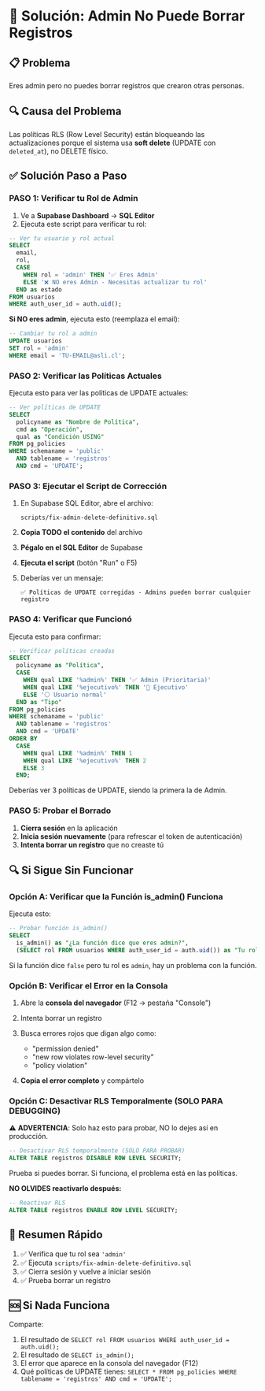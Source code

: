 # 🔧 Solución: Admin No Puede Borrar Registros

## 📋 Problema
Eres admin pero no puedes borrar registros que crearon otras personas.

## 🔍 Causa del Problema
Las políticas RLS (Row Level Security) están bloqueando las actualizaciones porque el sistema usa **soft delete** (UPDATE con `deleted_at`), no DELETE físico.

## ✅ Solución Paso a Paso

### PASO 1: Verificar tu Rol de Admin

1. Ve a **Supabase Dashboard** → **SQL Editor**
2. Ejecuta este script para verificar tu rol:

```sql
-- Ver tu usuario y rol actual
SELECT 
  email,
  rol,
  CASE 
    WHEN rol = 'admin' THEN '✅ Eres Admin'
    ELSE '❌ NO eres Admin - Necesitas actualizar tu rol'
  END as estado
FROM usuarios
WHERE auth_user_id = auth.uid();
```

**Si NO eres admin**, ejecuta esto (reemplaza el email):

```sql
-- Cambiar tu rol a admin
UPDATE usuarios
SET rol = 'admin'
WHERE email = 'TU-EMAIL@asli.cl';
```

### PASO 2: Verificar las Políticas Actuales

Ejecuta esto para ver las políticas de UPDATE actuales:

```sql
-- Ver políticas de UPDATE
SELECT 
  policyname as "Nombre de Política",
  cmd as "Operación",
  qual as "Condición USING"
FROM pg_policies
WHERE schemaname = 'public'
  AND tablename = 'registros'
  AND cmd = 'UPDATE';
```

### PASO 3: Ejecutar el Script de Corrección

1. En Supabase SQL Editor, abre el archivo:
   ```
   scripts/fix-admin-delete-definitivo.sql
   ```

2. **Copia TODO el contenido** del archivo

3. **Pégalo en el SQL Editor** de Supabase

4. **Ejecuta el script** (botón "Run" o F5)

5. Deberías ver un mensaje:
   ```
   ✅ Políticas de UPDATE corregidas - Admins pueden borrar cualquier registro
   ```

### PASO 4: Verificar que Funcionó

Ejecuta esto para confirmar:

```sql
-- Verificar políticas creadas
SELECT 
  policyname as "Política",
  CASE 
    WHEN qual LIKE '%admin%' THEN '✅ Admin (Prioritaria)'
    WHEN qual LIKE '%ejecutivo%' THEN '🔵 Ejecutivo'
    ELSE '⚪ Usuario normal'
  END as "Tipo"
FROM pg_policies
WHERE schemaname = 'public'
  AND tablename = 'registros'
  AND cmd = 'UPDATE'
ORDER BY 
  CASE 
    WHEN qual LIKE '%admin%' THEN 1
    WHEN qual LIKE '%ejecutivo%' THEN 2
    ELSE 3
  END;
```

Deberías ver 3 políticas de UPDATE, siendo la primera la de Admin.

### PASO 5: Probar el Borrado

1. **Cierra sesión** en la aplicación
2. **Inicia sesión nuevamente** (para refrescar el token de autenticación)
3. **Intenta borrar un registro** que no creaste tú

## 🔍 Si Sigue Sin Funcionar

### Opción A: Verificar que la Función is_admin() Funciona

Ejecuta esto:

```sql
-- Probar función is_admin()
SELECT 
  is_admin() as "¿La función dice que eres admin?",
  (SELECT rol FROM usuarios WHERE auth_user_id = auth.uid()) as "Tu rol en BD";
```

Si la función dice `false` pero tu rol es `admin`, hay un problema con la función.

### Opción B: Verificar el Error en la Consola

1. Abre la **consola del navegador** (F12 → pestaña "Console")
2. Intenta borrar un registro
3. Busca errores rojos que digan algo como:
   - "permission denied"
   - "new row violates row-level security"
   - "policy violation"

4. **Copia el error completo** y compártelo

### Opción C: Desactivar RLS Temporalmente (SOLO PARA DEBUGGING)

⚠️ **ADVERTENCIA**: Solo haz esto para probar, NO lo dejes así en producción.

```sql
-- Desactivar RLS temporalmente (SOLO PARA PROBAR)
ALTER TABLE registros DISABLE ROW LEVEL SECURITY;
```

Prueba si puedes borrar. Si funciona, el problema está en las políticas.

**NO OLVIDES reactivarlo después:**

```sql
-- Reactivar RLS
ALTER TABLE registros ENABLE ROW LEVEL SECURITY;
```

## 📝 Resumen Rápido

1. ✅ Verifica que tu rol sea `'admin'`
2. ✅ Ejecuta `scripts/fix-admin-delete-definitivo.sql`
3. ✅ Cierra sesión y vuelve a iniciar sesión
4. ✅ Prueba borrar un registro

## 🆘 Si Nada Funciona

Comparte:
1. El resultado de `SELECT rol FROM usuarios WHERE auth_user_id = auth.uid();`
2. El resultado de `SELECT is_admin();`
3. El error que aparece en la consola del navegador (F12)
4. Qué políticas de UPDATE tienes: `SELECT * FROM pg_policies WHERE tablename = 'registros' AND cmd = 'UPDATE';`

